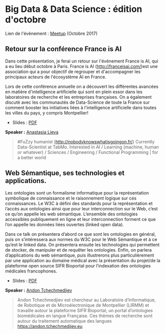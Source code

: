 # Big Data & Data Science : édition d'octobre

Lien de l'évènement : [Meetup](https://www.meetup.com/fr-FR/Big-Data-Montpellier/events/244052912/) (Octobre 2017)

## Retour sur la conférence France is AI

Dans cette présentation, je ferai un retour sur l'événement France is AI, qui a eu lieu début octobre à Paris. 
France is AI (http://franceisai.com/)est une association qui a pour objectif de regrouper et d'accompagner les principaux acteurs de l'écosystème AI en France.

Lors de cette conférence annuelle on a découvert les différentes avancées en matière d'intelligence artificielle
qui sont en plein essor dans les laboratoires de recherche et les entreprises françaises.
On a également discuté avec les communautés de Data-Science de toute la France 
sur comment booster les initiatives liées à l'intelligence artificielle dans toutes les villes du pays, y compris Montpellier!

 * Slides : [PDF]()
 
**Speaker :** [Anastasia Lieva](https://twitter.com/lievAnastazia)

> #FuZzy humanist (http://nobodyknowswhatisgoingon.fr/)
Currently Data-Scientist at TabMo.
Interested in AI / Learning (machine, human or whatever) / Sciences / Engineering / Functional Programming | for a better world

## Web Sémantique, ses technologies et applications.

Les ontologies sont un formalisme informatique pour la représentation symbolique de connaissance et le raisonnement logique
sur ces connaissances. Le W3C à défini des standards pour la représentation et l’accès aux ontologies ainsi que pour leur interconnection sur le Web,
c’est ce qu’on appelle les web sémantique. L’ensemble des ontologies accessibles publiquement en ligne et leur interconnection forment ce que l’on appelle les données liées ouvertes (linked open data).

Dans ce talk on présentera d’abord ce que sont les ontologies en général, puis on s’intéressera aux normes du W3C pour le Web Sémantique et à ce qu’est le linked data. 
On présentera ensuite les technologies qui permettent de stocker, de manipuler et de requêter les ontologies. Enfin, on parlera d’applications du web sémantique,
puis illustrerons plus particulièrement par une application au domaine médical avec la présentation du projet/de la plateforme open source SIFR Bioportal pour l’indexation des ontologies médicales francophones. 

 * Slides : [PDF](https://github.com/Big-Data-Data-Science-Montpellier/Meetups-Sources/blob/master/Meetup-Octobre-2017/SemanticWeb.pdf)
 
**Speaker :** [Andon Tchechmedjiev](https://twitter.com/theainur)

> Andon Tchechmedjiev est chercheur au Laboratoire d’Informatique, de Robotique et de Microélectronique de Montpellier (LIRMM) et travaille autour la plateforme SIFR Bioportal,
un portal d’ontologies biomédicales en langue Française. Ces thèmes de recherche sont autour du traitement automatique des langues https://andon.tchechmedjiev.eu
